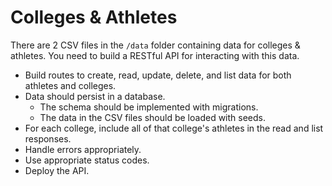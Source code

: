 # Colleges & Athletes

There are 2 CSV files in the `/data` folder containing data for colleges & athletes. You need to build a RESTful API for interacting with this data.

* Build routes to create, read, update, delete, and list data for both athletes and colleges.
* Data should persist in a database.
  * The schema should be implemented with migrations.
  * The data in the CSV files should be loaded with seeds.
* For each college, include all of that college's athletes in the read and list responses.
* Handle errors appropriately.
* Use appropriate status codes.
* Deploy the API.
